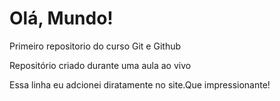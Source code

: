# Olá, Mundo!
 Primeiro repositorio do curso Git e Github

 Repositório criado durante uma aula ao vivo
 
 Essa linha eu adcionei diratamente no site.Que impressionante!
